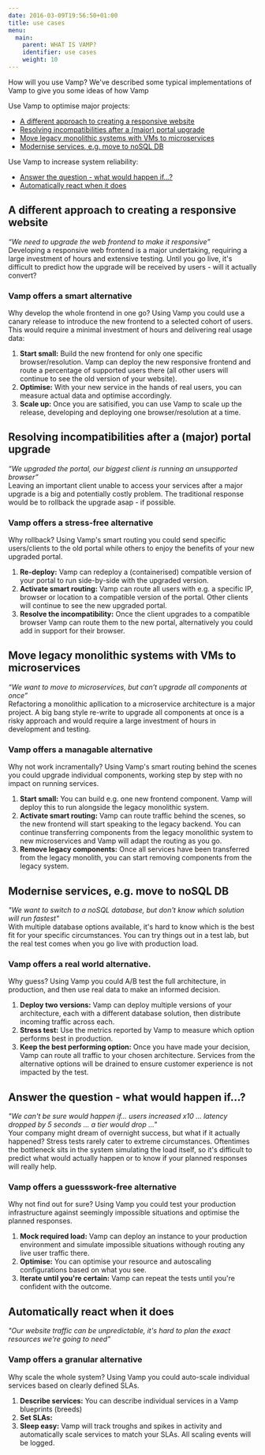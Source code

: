 ```yaml
---
date: 2016-03-09T19:56:50+01:00
title: use cases
menu:
  main:
    parent: WHAT IS VAMP?
    identifier: use cases
    weight: 10
---
```


How will you use Vamp? We've described some typical implementations of Vamp to give you some ideas of how Vamp 

Use Vamp to optimise major projects:

* [A different approach to creating a responsive website](#a-different-approach-to-creating-a-responsive-website)
* [Resolving incompatibilities after a (major) portal upgrade](#resolving-incompatibilities-after-a-major-portal-upgrade) 
* [Move legacy monolithic systems with VMs to microservices](#move-legacy-monolithic-systems-with-vms-to-microservices)
* [Modernise services, e.g. move to noSQL DB](#modernise-services-e-g-move-to-nosql-db) 

Use Vamp to increase system reliability:

* [Answer the question - what would happen if...?](#answer-the-question-what-would-happen-if)
* [Automatically react when it does](#automatically-react-when-it-does)


## A different approach to creating a responsive website
_“We need to upgrade the web frontend to make it responsive”_  
Developing a responsive web frontend is a major undertaking, requiring a large investment of hours and extensive testing. Until you go live, it's difficult to predict how the upgrade will be received by users - will it actually convert?   

### Vamp offers a smart alternative   
Why develop the whole frontend in one go? Using Vamp you could use a canary release to introduce the new frontend to a selected cohort of users. This would require a minimal investment of hours and delivering real usage data:

1. __Start small:__ Build the new frontend for only one specific browser/resolution. Vamp can deploy the new responsive frontend and route a percentage of supported users there (all other users will continue to see the old version of your website).
2. __Optimise:__ With your new service in the hands of real users, you can measure actual data and optimise accordingly.
3. __Scale up:__ Once you are satisified, you can use Vamp to scale up the release, developing and deploying one browser/resolution at a time. 


## Resolving incompatibilities after a (major) portal upgrade
_“We upgraded the portal, our biggest client is running an unsupported browser”_  
Leaving an important client unable to access your services after a major upgrade is a big and potentially costly problem. The traditional response would be to rollback the upgrade asap - if possible.  

### Vamp offers a stress-free alternative 
Why rollback? Using Vamp's smart routing you could send specific users/clients to the old portal while others to enjoy the benefits of your new upgraded portal.

1. __Re-deploy:__ Vamp can redeploy a (containerised) compatible version of your portal to run side-by-side with the upgraded version.
2. __Activate smart routing:__ Vamp can route all users with e.g. a specific IP, browser or location to a compatible version of the portal. Other clients will continue to see the new upgraded portal.
3. __Resolve the incompatibility:__ Once the client upgrades to a compatible browser Vamp can route them to the new portal, alternatively you could add in support for their browser.


## Move legacy monolithic systems with VMs to microservices
_“We want to move to microservices, but can’t upgrade all components at once”_  
Refactoring a monolithic apllication to a microservice architecture is a major project. A big bang style re-write to upgrade all components at once is a risky approach and would require a large investment of hours in development and testing.

### Vamp offers a managable alternative  
Why not work incramentally? Using Vamp's smart routing behind the scenes you could upgrade individual components, working step by step with no impact on running services.

1. __Start small:__ You can build e.g. one new frontend component. Vamp will deploy this to run alongside the legacy monolithic system.
2. __Activate smart routing:__ Vamp can route traffic behind the scenes, so the new frontend will start speaking to the legacy backend. You can continue transferring components from the legacy monolithic system to new microservices and Vamp will adapt the routing as you go.
3. __Remove legacy components:__ Once all services have been transferred from the legacy monolith, you can start removing components from the legacy system.

## Modernise services, e.g. move to noSQL DB  
_"We want to switch to a noSQL database, but don't know which solution will run fastest"_  
With multiple database options available, it's hard to know which is the best fit for your specific circumstances. You can try things out in a test lab, but the real test comes when you go live with production load.

### Vamp offers a real world alternative.  
Why guess? Using Vamp you could A/B test the full architecture, in production, and then use real data to make an informed decision.   

1. __Deploy two versions:__ Vamp can deploy multiple versions of your architecture, each with a different database solution, then distribute incoming traffic across each.
2. __Stress test:__ Use the metrics reported by Vamp to measure which option performs best in production.
3. __Keep the best performing option:__ Once you have made your decision, Vamp can route all traffic to your chosen architecture. Services from the alternative options will be drained to ensure customer experience is not impacted by the test.


## Answer the question - what would happen if...?
_"We can't be sure would happen if... users increased x10 ... latency dropped by 5 seconds ... a tier would drop ..."_  
Your company might dream of overnight success, but what if it actually happened? Stress tests rarely cater to extreme circumstances. Oftentimes the bottleneck sits in the system simulating the load itself, so it's difficult to predict what would actually happen or to know if your planned responses will really help.

### Vamp offers a guessswork-free alternative
Why not find out for sure? Using Vamp you could test your production infrastructure against seemingly impossible situations and optimise the planned responses.

1. __Mock required load:__ Vamp can deploy an instance to your production environment and simulate impossible situations withough routing any live user traffic there. 
2. __Optimise:__ You can optimise your resource and autoscaling configurations based on what you see.
3. __Iterate until you're certain:__ Vamp can repeat the tests until you're confident with the outcome.

## Automatically react when it does 

_"Our website traffic can be unpredictable, it's hard to plan the exact resources we're going to need"_
  
  
### Vamp offers a granular alternative 
Why scale the whole system? Using Vamp you could auto-scale individual services based on clearly defined SLAs.

1. __Describe services:__ You can describe individual services in a Vamp blueprints (breeds)
2. __Set SLAs:__ 
3. __Sleep easy:__ Vamp will track troughs and spikes in activity and automatically scale services to match your SLAs. All scaling events will be logged.